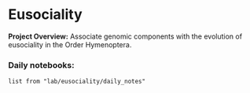 # Eusociality 

**Project Overview:** Associate genomic components with the evolution of eusociality in the Order Hymenoptera.

### Daily notebooks:
```dataview
list from "lab/eusociality/daily_notes"
```